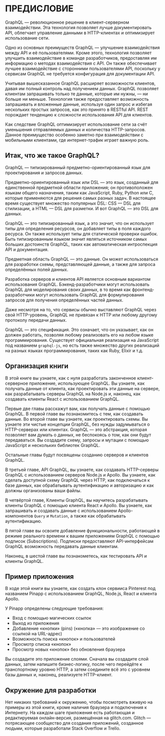 # ПРЕДИСЛОВИЕ

GraphQL — революционное решение в клиент-серверном взаимодействии. Эта технология позволяет лучше документировать API, облегчает управление данными в HTTP-клиентах и оптимизирует использование сети.

Одно из основных преимуществ GraphQL — улучшение взаимодействия между API и её пользователями. Кроме этого, технология позволяет улучшить взаимодействие в команде разработчиков, предоставляя им информацию о методах взаимодействия с API. Он также обеспечивает лучшее взаимодействие с сторонними пользователями API, поскольку у сервисам GraphQL не требуется конфигурация для документации API.

Учитывая вышесказанное GraphQL расширяет возможности клиентов, давая им полный контроль над получением данных. GraphQL позволяет клиентам запрашивать только те данные, которые им нужны, — ни больше ни меньше. Технология также предоставляет возможность запрашивать и вложенные данные, используя один запрос и избегая нескольких простых запросов, как это принято в RESTful API. REST порождает тенденцию к сложности использования API для клиентов.

Как следствие GraphQL оптимизирует использование сети за счёт уменьшения отправляемых данных и количества HTTP-запросов. Данное преимущество особенно заметно при взаимодействии с мобильными клиентами, где интернет-трафик играет важную роль.

## Итак, что же такое GraphQL?

GraphQL — типизированный предметно-ориентированный язык для проектирования и запросов данных.

Предметно-ориентированный язык или DSL — это язык, созданный для единственной предметной области приложения; он противоположен языкам общего назначения, таким как JavaScript, Ruby, Python или C, которые применяются для решения самых разных задач. В настоящее время существует множество популярных DSL: CSS — DSL для стилизации, а HTML — DSL для разметки. И вот GraphQL — это DSL для данных.

GraphQL — это типизированный язык, а это значит, что он использует типы для определения ресурсов, он добавляет типы в поля каждого ресурса. Он также использует типы для статической проверки ошибок. Быть типизированным языком значит являться источником самых больших достоинств GraphQL, таких как автоматическая интроспекция API и документация.

Предметная область GraphQL — это данные. Он может использоваться для разработки схемы, представляющей данные, а также для запроса определённых полей данных.

Разработка серверов и клиентов API является основным вариантом использования GraphQL. Бэкенд-разработчики могут использовать GraphQL для моделирования своих данных, в то время как фронтенд-разработчики могут использовать GraphQL для формулирования запросов для получения определённых частей данных.

Даже несмотря на то, что сервисы обычно выставляют GraphQL через свой HTTP-уровень, GraphQL не привязан к HTTP или любому другому протоколу передачи данных.

GraphQL — это спецификация. Это означает, что он указывает, как он должен работать, позволяя любому реализовать его на любом языке программирования. Существует официальная реализация на JavaScript под названием `graphql-js`, но есть также множество других реализаций на разных языках программирования, таких как Ruby, Elixir и т.д.

## Организация книги

В этой книге вы узнаете, как с нуля разработать законченное клиент-серверное приложение, использующее GraphQL. Вы узнаете, как получать данные от клиента, как проектировать эти данные на сервере, как разрабатывать серверы GraphQL на Node.js и, наконец, как создавать клиенты React с использованием GraphQL.

Первые две главы расскажут вам, как получать данные с помощью GraphQL. В первой главе вы познакомитесь с тем, как создавать данные. Во второй главе вы узнаете, как проектировать схемы. Вы узнаете эти чистые концепции GraphQL, без нужды задумываться о HTTP-серверах или клиентах. GraphQL — это абстракция, которая позволяет вам думать о данных, не беспокоясь о том, как они будут передаваться. Вы создадите схему, запросы и мутации с помощью JavaScript и нескольких библиотек GraphQL.

Остальные главы будут посвящены созданию серверов и клиентов GraphQL.

В третьей главе, API GraphQL, вы узнаете, как создавать HTTP-серверы GraphQL с использованием серверов Node.js и Apollo. Вы узнаете, как сделать доступной схему GraphQL через HTTP, как подключаться к базе данных, как обрабатывать аутентификацию и авторизацию и как должны организованы ваши файлы.

В четвёртой главе, Клиенты GraphQL, вы научитесь разрабатывать клиенты GraphQL с помощью клиента React и Apollo. Вы узнаете, как запрашивать и создавать данные с использованием Apollo-компонентов `Query` и `Mutation`, а также как обрабатывать аутентификацию.

В пятой главе вы освоите добавление функциональности, работающей в режиме реального времени к вашим приложениям GraphQL с помощью подписок (Subscriptions). Подписки предоставляют API-интерфейсам GraphQL возможность передавать данные клиентам.

Наконец, в шестой главе вы познакометесь, как тестировать API и клиенты GraphQL.

## Пример приложения

В ходе этой книги вы узнаете, как создать клон сервииса Pinterest под названием Pinapp с использованием GraphQL, Node.js, React и клиента Apollo.

У Pinapp определены следующие требования:

* Вход с помощью магических ссылок
* Выход из приложения
* Добавление «кнопки» (pins) («кнопка» — это изображение со ссылкой на URL-адрес)
* Возможность поиска «кнопок» и пользователей
* Просмотр списка «кнопок»
* Просмотр новых «кнопок» без обновления браузера

Вы создадите это приложение слоями. Сначала вы создадите слой данных, затем напишите бизнес-логику, после чего перейдёте к транспортному уровню HTTP, а затем соедините всё это с уровнем базы данных и, наконец, реализуете HTTP-клиент.

## Окружение для разработки

Нет никаких требований к окружению, чтобы посмотреть вживую на примеры из этой книги, кроме наличия браузера и подключения к Интернету. На каждом шаге приложения есть работающая и редактируемая онлайн-версия, размещённая на glitch.com. Glitch — потрясающее сообщество для создания приложений, созданное людьми, которые разработали Stack Overflow и Trello.
